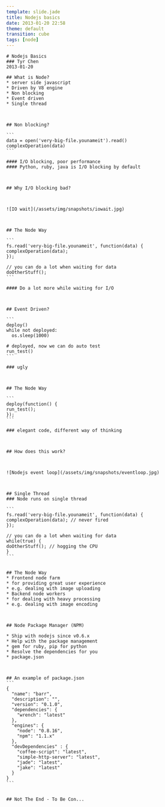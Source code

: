 ```yaml
---
template: slide.jade
title: Nodejs basics
date: 2013-01-20 22:58
theme: default
transition: cube
tags: [node]
---
```


    # Nodejs Basics
    ### Tyr Chen
    2013-01-20


<!--more-->


    ## What is Node?
    * server side javascript
    * Driven by V8 engine
    * Non blocking
    * Event driven
    * Single thread



    ## Non blocking?

    ```
    data = open('very-big-file.younameit').read()
    complexOperation(data)
    ```

    #### I/O blocking, poor performance
    #### Python, ruby, java is I/O blocking by default

    

    ## Why I/O blocking bad?



    ![IO wait](/assets/img/snapshots/iowait.jpg)



    ## The Node Way

    ```
    fs.read('very-big-file.younameit', function(data) {
    complexOperation(data);
    });

    // you can do a lot when waiting for data
    doOtherStuff();
    ```

    #### Do a lot more while waiting for I/O



    ## Event Driven?

    ```
    deploy()
    while not deployed:
      os.sleep(1000)

    # deployed, now we can do auto test
    run_test()
    ```

    ### ugly



    ## The Node Way

    ```
    deploy(function() {
    run_test();
    });
    ```

    ### elegant code, different way of thinking



    ## How does this work?



    ![Nodejs event loop](/assets/img/snapshots/eventloop.jpg)



    ## Single Thread
    ### Node runs on single thread

    ```
    fs.read('very-big-file.younameit', function(data) {
    complexOperation(data); // never fired
    });

    // you can do a lot when waiting for data
    while(true) {
    doOtherStuff(); // hogging the CPU
    }
    ```


    ## The Node Way
    * Frontend node farm
    * for providing great user experience
    * e.g. dealing with image uploading
    * Backend node workers
    * for dealing with heavy processing
    * e.g. dealing with image encoding



    ## Node Package Manager (NPM)

    * Ship with nodejs since v0.6.x
    * Help with the package management
    * gem for ruby, pip for python
    * Resolve the dependencies for you
    * package.json



    ## An example of package.json
    ```
    {
      "name": "barr",
      "description": "",
      "version": "0.1.0",
      "dependencies": {
        "wrench": "latest"
      },
      "engines": {
        "node": "0.8.16",
        "npm": "1.1.x"
      },
      "devDependencies" : {
        "coffee-script": "latest",
        "simple-http-server": "latest",
        "jade": "latest",
        "jake": "latest"
      }
    }
    ```


    ## Not The End - To Be Con...